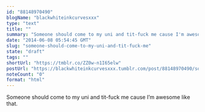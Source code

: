 ```yaml
---
id: "88148970490"
blogName: "blackwhiteinkcurvesxxx"
type: "text"
title: ""
summary: "Someone should come to my uni and tit-fuck me cause I'm awesome like that."
date: "2014-06-08 05:54:45 GMT"
slug: "someone-should-come-to-my-uni-and-tit-fuck-me"
state: "draft"
tags: ""
shortUrl: "https://tmblr.co/ZZ0w-n1I65elw"
postUrl: "https://blackwhiteinkcurvesxxx.tumblr.com/post/88148970490/someone-should-come-to-my-uni-and-tit-fuck-me"
noteCount: "0"
format: "html"
---
```


Someone should come to my uni and tit-fuck me cause I’m awesome like that.